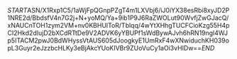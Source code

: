 $START$ASN/X1Rxp1C5/1aWjFpQGnpPZgT4m1LXVbj6/iJ0iYX38esRbi8xyJD2P1NRE2d/BbdsfV4n7G2j+N+yoMQ/Ya+9ib1P9J6RaZWOLut90WvfjZwGJacQ/xNAUCnTOH1zym2VM+nv0KBHUlToR/Tblqq/4wYtXHhgTUCFCioKzg55H4pCI2Hkd2dIujD2bXCdRTtDe9V2ADVK6yYBUPf1sWdBywAJvh6hRN19ngl4WJp5ITACM2pwJ0BdWHyssVtAUS605dJoogkyE1UmRxF4wXNwiduchKH039opL3Guyr2eJzzbcHLKy3eBjAkcYUoKIVBr9ZUoVuCy1aOi3vHIDw==$END$